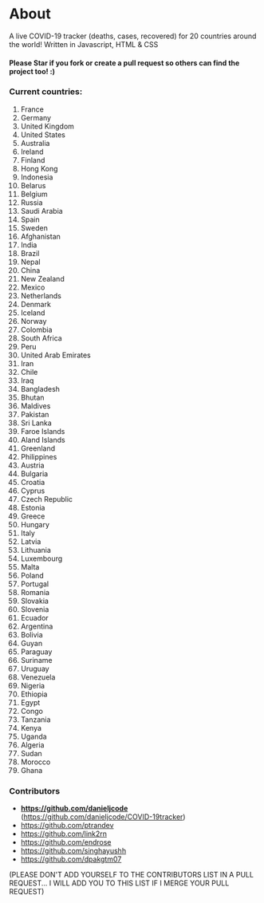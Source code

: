 # About
A live COVID-19 tracker (deaths, cases, recovered) for 20 countries around the world! Written in Javascript, HTML & CSS
#### Please Star if you fork or create a pull request so others can find the project too! :)

 ### Current countries:
1. France
2. Germany
3. United Kingdom
4. United States
5. Australia
6. Ireland
7. Finland
8. Hong Kong
9. Indonesia
10. Belarus
11. Belgium
12. Russia
13. Saudi Arabia
14. Spain
15. Sweden
16. Afghanistan
17. India
18. Brazil
19. Nepal
20. China
21. New Zealand
22. Mexico
23. Netherlands
24. Denmark
25. Iceland
26. Norway
27. Colombia
28. South Africa
29. Peru
30. United Arab Emirates
31. Iran
32. Chile
33. Iraq
34. Bangladesh
35. Bhutan
36. Maldives
37. Pakistan
38. Sri Lanka
39. Faroe Islands
40. Aland Islands
41. Greenland
42. Philippines
44. Austria
45. Bulgaria
46. Croatia
47. Cyprus
48. Czech Republic
49. Estonia
50. Greece
51. Hungary
52. Italy
53. Latvia
54. Lithuania
55. Luxembourg
56. Malta
57. Poland
58. Portugal
59. Romania
60. Slovakia
61. Slovenia
62. Ecuador
63. Argentina
64. Bolivia
65. Guyan
66. Paraguay
67. Suriname
68. Uruguay
69. Venezuela
70. Nigeria
71. Ethiopia
72. Egypt
73. Congo
74. Tanzania
75. Kenya
76. Uganda
77. Algeria
78. Sudan
79. Morocco
80. Ghana
                        

### Contributors
- **https://github.com/danieljcode** (https://github.com/danieljcode/COVID-19tracker)
- https://github.com/ptrandev
- https://github.com/link2rn
- https://github.com/endrose
- https://github.com/singhayushh
- https://github.com/dpakgtm07


(PLEASE DON'T ADD YOURSELF TO THE CONTRIBUTORS LIST IN A PULL REQUEST... I WILL ADD YOU TO THIS LIST IF I MERGE YOUR PULL REQUEST)
